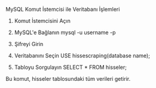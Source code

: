 MySQL Komut İstemcisi ile Veritabanı İşlemleri
1. Komut İstemcisini Açın

2. MySQL'e Bağlanın
  mysql -u username -p

3. Şifreyi Girin
  
4. Veritabanını Seçin
  USE hissescraping(database name);

5. Tabloyu Sorgulayın
  SELECT * FROM hisseler;

Bu komut, hisseler tablosundaki tüm verileri getirir.

